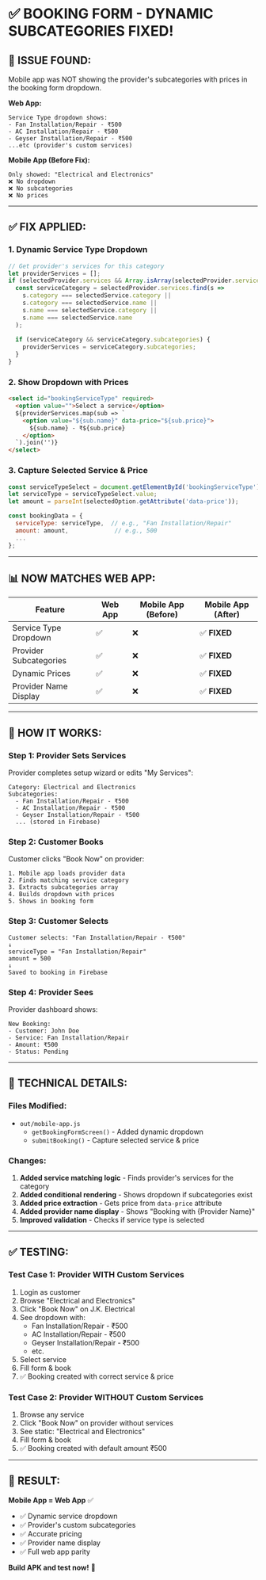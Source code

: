 # ✅ BOOKING FORM - DYNAMIC SUBCATEGORIES FIXED!

## 🐛 **ISSUE FOUND:**
Mobile app was NOT showing the provider's subcategories with prices in the booking form dropdown.

**Web App:**
```
Service Type dropdown shows:
- Fan Installation/Repair - ₹500
- AC Installation/Repair - ₹500
- Geyser Installation/Repair - ₹500
...etc (provider's custom services)
```

**Mobile App (Before Fix):**
```
Only showed: "Electrical and Electronics"
❌ No dropdown
❌ No subcategories
❌ No prices
```

---

## ✅ **FIX APPLIED:**

### **1. Dynamic Service Type Dropdown**
```javascript
// Get provider's services for this category
let providerServices = [];
if (selectedProvider.services && Array.isArray(selectedProvider.services)) {
  const serviceCategory = selectedProvider.services.find(s => 
    s.category === selectedService.category || 
    s.category === selectedService.name ||
    s.name === selectedService.category ||
    s.name === selectedService.name
  );
  
  if (serviceCategory && serviceCategory.subcategories) {
    providerServices = serviceCategory.subcategories;
  }
}
```

### **2. Show Dropdown with Prices**
```html
<select id="bookingServiceType" required>
  <option value="">Select a service</option>
  ${providerServices.map(sub => `
    <option value="${sub.name}" data-price="${sub.price}">
      ${sub.name} - ₹${sub.price}
    </option>
  `).join('')}
</select>
```

### **3. Capture Selected Service & Price**
```javascript
const serviceTypeSelect = document.getElementById('bookingServiceType');
let serviceType = serviceTypeSelect.value;
let amount = parseInt(selectedOption.getAttribute('data-price'));

const bookingData = {
  serviceType: serviceType,  // e.g., "Fan Installation/Repair"
  amount: amount,             // e.g., 500
  ...
};
```

---

## 📊 **NOW MATCHES WEB APP:**

| Feature | Web App | Mobile App (Before) | Mobile App (After) |
|---------|---------|-------------------|-------------------|
| Service Type Dropdown | ✅ | ❌ | ✅ **FIXED** |
| Provider Subcategories | ✅ | ❌ | ✅ **FIXED** |
| Dynamic Prices | ✅ | ❌ | ✅ **FIXED** |
| Provider Name Display | ✅ | ❌ | ✅ **FIXED** |

---

## 🎯 **HOW IT WORKS:**

### **Step 1: Provider Sets Services**
Provider completes setup wizard or edits "My Services":
```
Category: Electrical and Electronics
Subcategories:
  - Fan Installation/Repair - ₹500
  - AC Installation/Repair - ₹500
  - Geyser Installation/Repair - ₹500
  ... (stored in Firebase)
```

### **Step 2: Customer Books**
Customer clicks "Book Now" on provider:
```
1. Mobile app loads provider data
2. Finds matching service category
3. Extracts subcategories array
4. Builds dropdown with prices
5. Shows in booking form
```

### **Step 3: Customer Selects**
```
Customer selects: "Fan Installation/Repair - ₹500"
↓
serviceType = "Fan Installation/Repair"
amount = 500
↓
Saved to booking in Firebase
```

### **Step 4: Provider Sees**
Provider dashboard shows:
```
New Booking:
- Customer: John Doe
- Service: Fan Installation/Repair
- Amount: ₹500
- Status: Pending
```

---

## 🔧 **TECHNICAL DETAILS:**

### **Files Modified:**
- `out/mobile-app.js`
  - `getBookingFormScreen()` - Added dynamic dropdown
  - `submitBooking()` - Capture selected service & price

### **Changes:**
1. **Added service matching logic** - Finds provider's services for the category
2. **Added conditional rendering** - Shows dropdown if subcategories exist
3. **Added price extraction** - Gets price from `data-price` attribute
4. **Added provider name display** - Shows "Booking with {Provider Name}"
5. **Improved validation** - Checks if service type is selected

---

## ✅ **TESTING:**

### **Test Case 1: Provider WITH Custom Services**
1. Login as customer
2. Browse "Electrical and Electronics"
3. Click "Book Now" on J.K. Electrical
4. See dropdown with:
   - Fan Installation/Repair - ₹500
   - AC Installation/Repair - ₹500
   - Geyser Installation/Repair - ₹500
   - etc.
5. Select service
6. Fill form & book
7. ✅ Booking created with correct service & price

### **Test Case 2: Provider WITHOUT Custom Services**
1. Browse any service
2. Click "Book Now" on provider without services
3. See static: "Electrical and Electronics"
4. Fill form & book
5. ✅ Booking created with default amount ₹500

---

## 🎊 **RESULT:**

**Mobile App = Web App** ✅

- ✅ Dynamic service dropdown
- ✅ Provider's custom subcategories
- ✅ Accurate pricing
- ✅ Provider name display
- ✅ Full web app parity

**Build APK and test now!** 🚀

